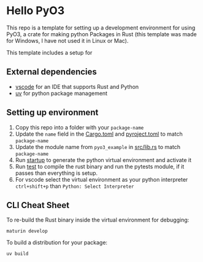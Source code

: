 Hello PyO3
==========

This repo is a template for setting up a development environment for using PyO3, a crate for making python Packages in
Rust (this template was made for Windows, I have not used it in Linux or Mac).

This template includes a setup for 

External dependencies
---------------------
* [vscode](https://code.visualstudio.com/download) for an IDE that supports Rust and Python
* [uv](https://github.com/astral-sh/uv) for python package management

Setting up environment
----------------------
1. Copy this repo into a folder with your `package-name`
2. Update the `name` field in the [Cargo.toml](Cargo.toml) and  [pyroject.toml](pyproject.toml) to match `package-name`
3. Update the module name from `pyo3_example` in [src/lib.rs](src/lib.rs) to match `package-name`
4. Run  [startup](startup.bat) to generate the python virtual environment and activate it
5. Run [test](test.bat) to compile the rust binary and run the pytests module, if it passes than everything is setup.
6. For vscode select the virtual environment as your python interpreter `ctrl+shift+p` than `Python: Select Interpreter`

CLI Cheat Sheet
---------------
To re-build the Rust binary inside the virtual environment for debugging:
```
maturin develop
```

To build a distribution for your package:
```
uv build
```









